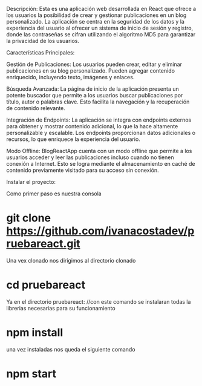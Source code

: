 

Descripción:
Esta es  una aplicación web desarrollada en React que ofrece a los usuarios la posibilidad de crear y gestionar publicaciones en un blog personalizado. La aplicación se centra en la seguridad de los datos y la experiencia del usuario al ofrecer un sistema de inicio de sesión y registro, donde las contraseñas se cifran utilizando el algoritmo MD5 para garantizar la privacidad de los usuarios.

Características Principales:


Gestión de Publicaciones: Los usuarios pueden crear, editar y eliminar publicaciones en su blog personalizado. Pueden agregar contenido enriquecido, incluyendo texto, imágenes y enlaces.

Búsqueda Avanzada: La página de inicio de la aplicación presenta un potente buscador que permite a los usuarios buscar publicaciones por título, autor o palabras clave. Esto facilita la navegación y la recuperación de contenido relevante.

Integración de Endpoints: La aplicación se integra con endpoints externos para obtener y mostrar contenido adicional, lo que la hace altamente personalizable y escalable. Los endpoints proporcionan datos adicionales o recursos, lo que enriquece la experiencia del usuario.

Modo Offline: BlogReactApp cuenta con un modo offline que permite a los usuarios acceder y leer las publicaciones incluso cuando no tienen conexión a Internet. Esto se logra mediante el almacenamiento en caché de contenido previamente visitado para su acceso sin conexión.

Instalar el proyecto:

Como primer paso es nuestra consola  
# git clone https://github.com/ivanacostadev/pruebareact.git

Una vex clonado nos dirigimos al directorio clonado 
# cd pruebareact

Ya en el directorio pruebareact:
//con este comando se instalaran todas la librerias necesarias para su funcionamiento
# npm install 

una vez instaladas nos queda el siguiente comando
# npm start 


